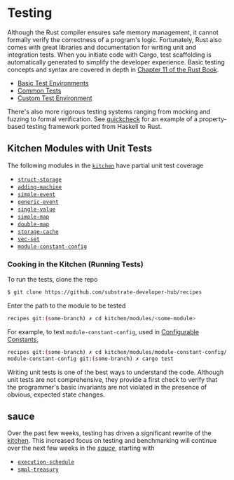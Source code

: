 # Testing

Although the Rust compiler ensures safe memory management, it cannot formally verify the correctness of a program's logic. Fortunately, Rust also comes with great libraries and documentation for writing unit and integration tests. When you initiate code with Cargo, test scaffolding is automatically generated to simplify the developer experience. Basic testing concepts and syntax are covered in depth in [Chapter 11 of the Rust Book](https://doc.rust-lang.org/book/ch11-00-testing.html).

* [Basic Test Environments](./mock.md)
* [Common Tests](./common.md)
* [Custom Test Environment](./externalities.md)

There's also more rigorous testing systems ranging from mocking and fuzzing to formal verification. See [quickcheck](https://docs.rs/quickcheck/0.9.0/quickcheck/) for an example of a property-based testing framework ported from Haskell to Rust.

## Kitchen Modules with Unit Tests

The following modules in the [`kitchen`](https://github.com/substrate-developer-hub/recipes/tree/master/kitchen/) have partial unit test coverage
- [`struct-storage`](https://github.com/substrate-developer-hub/recipes/tree/master/kitchen/modules/struct-storage)
- [`adding-machine`](https://github.com/substrate-developer-hub/recipes/tree/master/kitchen/modules/adding-machine)
- [`simple-event`](https://github.com/substrate-developer-hub/recipes/tree/master/kitchen/modules/simple-event)
- [`generic-event`](https://github.com/substrate-developer-hub/recipes/tree/master/kitchen/modules/generic-event)
- [`single-value`](https://github.com/substrate-developer-hub/recipes/tree/master/kitchen/modules/single-value)
- [`simple-map`](https://github.com/substrate-developer-hub/recipes/tree/master/kitchen/modules/simple-map)
- [`double-map`](https://github.com/substrate-developer-hub/recipes/tree/master/kitchen/modules/double-map)
- [`storage-cache`](https://github.com/substrate-developer-hub/recipes/tree/master/kitchen/modules/storage-cache)
- [`vec-set`](https://github.com/substrate-developer-hub/recipes/tree/master/kitchen/modules/vec-set)
- [`module-constant-config`](https://github.com/substrate-developer-hub/recipes/tree/master/kitchen/modules/module-constant-config)

### Cooking in the Kitchen (Running Tests)

To run the tests, clone the repo 

```bash
$ git clone https://github.com/substrate-developer-hub/recipes
```

Enter the path to the module to be tested

```bash
recipes git:(some-branch) ✗ cd kitchen/modules/<some-module>
```

For example, to test `module-constant-config`, used in [Configurable Constants](https://substrate.dev/recipes/storage/constants.html), 

```bash
recipes git:(some-branch) ✗ cd kitchen/modules/module-constant-config/
module-constant-config git:(some-branch) ✗ cargo test
```

Writing unit tests is one of the best ways to understand the code. Although unit tests are not comprehensive, they provide a first check to verify that the programmer's basic invariants are not violated in the presence of obvious, expected state changes.

## sauce

Over the past few weeks, testing has driven a significant rewrite of the [kitchen](https://github.com/substrate-developer-hub/recipes/tree/master/kitchen/). This increased focus on testing and benchmarking will continue over the next few weeks in the *[sauce](https://github.com/substrate-developer-hub/recipes/tree/master/src/tour)*, starting with

- [`execution-schedule`](https://github.com/substrate-developer-hub/recipes/tree/master/kitchen/modules/execution-schedule)
- [`smpl-treasury`](https://github.com/substrate-developer-hub/recipes/tree/master/kitchen/modules/smpl-treasury)
